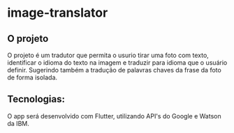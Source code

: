 # image-translator

## O projeto

O projeto é um tradutor que permita o usurio tirar uma foto com texto, identificar o idioma do texto na imagem e traduzir para idioma que o usuário definir.
Sugerindo também a tradução de palavras chaves da frase da foto de forma isolada.

## Tecnologias:

O app será desenvolvido com Flutter, utilizando API's do Google e Watson da IBM.
